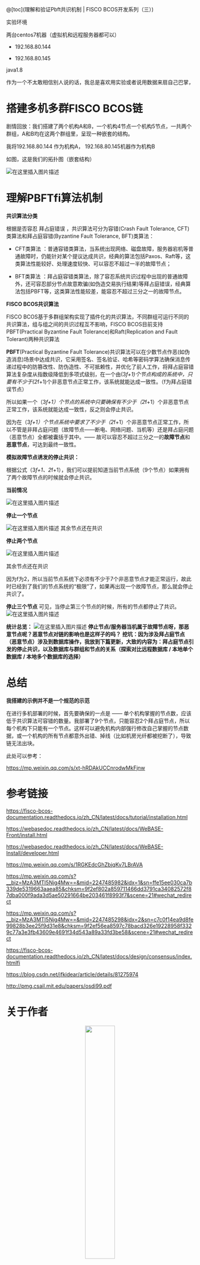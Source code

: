 @[toc](理解和验证Pbft共识机制 | FISCO BCOS开发系列（三）)


实验环境

两台centos7机器（虚拟机和远程服务器都可以）

- 192.168.80.144

- 192.168.80.145

java1.8

作为一个不太敢相信别人说的话，我总是喜欢用实验或者说用数据来扇自己巴掌，

# 搭建多机多群FISCO BCOS链
剧情回放：我们搭建了两个机构A和B，一个机构4节点一个机构5节点，一共两个群组，A和B均在这两个群组里，呈现一种嵌套的结构。

我将192.168.80.144 作为机构A， 192.168.80.145机器作为机构B

如图，这是我们的拓扑图（嵌套结构）

![在这里插入图片描述](https://img-blog.csdnimg.cn/20210105124058664.png?x-oss-process=image/watermark,type_ZmFuZ3poZW5naGVpdGk,shadow_10,text_aHR0cHM6Ly9ibG9nLmNzZG4ubmV0L3FxXzE5MzgxOTg5,size_16,color_FFFFFF,t_70)
# 理解PBFTfi算法机制
**共识算法分类**

根据是否容忍 拜占庭错误 ，共识算法可分为容错(Crash Fault Tolerance, CFT)类算法和拜占庭容错(Byzantine Fault Tolerance, BFT)类算法：

- CFT类算法 ：普通容错类算法，当系统出现网络、磁盘故障，服务器宕机等普通故障时，仍能针对某个提议达成共识，经典的算法包括Paxos、Raft等，这类算法性能较好、处理速度较快、可以容忍不超过一半的故障节点；

- BFT类算法 ：拜占庭容错类算法，除了容忍系统共识过程中出现的普通故障外，还可容忍部分节点故意欺骗(如伪造交易执行结果)等拜占庭错误，经典算法包括PBFT等，这类算法性能较差，能容忍不超过三分之一的故障节点。

**FISCO BCOS共识算法**

FISCO BCOS基于多群组架构实现了插件化的共识算法，不同群组可运行不同的共识算法，组与组之间的共识过程互不影响，FISCO BCOS目前支持PBFT(Practical Byzantine Fault Tolerance)和Raft(Replication and Fault Tolerant)两种共识算法



**PBFT**(Practical Byzantine Fault Tolerance)共识算法可以在少数节点作恶(如伪造消息)场景中达成共识，它采用签名、签名验证、哈希等密码学算法确保消息传递过程中的防篡改性、防伪造性、不可抵赖性，并优化了前人工作，将拜占庭容错算法复杂度从指数级降低到多项式级别，在一个由(3*f+1)个节点构成的系统中，只要有不少于(2*f+1)个非恶意节点正常工作，该系统就能达成一致性。（f为拜占庭错误节点）

所以如果一个（3*f+1）个节点的系统中只要确保有不少于（2*f+1）个非恶意节点正常工作，该系统就能达成一致性，反之则会停止共识。

因为在（3*f+1）个节点系统中要求了不少于（2*f+1）个非恶意节点正常工作，所以不管是非拜占庭问题（故障节点——断电、网络问题、当机等）还是拜占庭问题（恶意节点）全都被囊括于其中。—— 故可以容忍不超过三分之一的**故障节点**和**恶意节点**，可达到最终一致性。

**模拟故障节点诱发的停止共识：**

根据公式（3*f+1、2*f+1），我们可以提前知道当前节点系统（9个节点）如果拥有了两个故障节点的时候就会停止共识。

**当前情况**


![在这里插入图片描述](https://img-blog.csdnimg.cn/20210105131603531.png?x-oss-process=image/watermark,type_ZmFuZ3poZW5naGVpdGk,shadow_10,text_aHR0cHM6Ly9ibG9nLmNzZG4ubmV0L3FxXzE5MzgxOTg5,size_16,color_FFFFFF,t_70)




**停止一个节点**



![在这里插入图片描述](https://img-blog.csdnimg.cn/2021010513164975.png?x-oss-process=image/watermark,type_ZmFuZ3poZW5naGVpdGk,shadow_10,text_aHR0cHM6Ly9ibG9nLmNzZG4ubmV0L3FxXzE5MzgxOTg5,size_16,color_FFFFFF,t_70)
其余节点还在共识

**停止两个节点**

![在这里插入图片描述](https://img-blog.csdnimg.cn/20210105131803608.png?x-oss-process=image/watermark,type_ZmFuZ3poZW5naGVpdGk,shadow_10,text_aHR0cHM6Ly9ibG9nLmNzZG4ubmV0L3FxXzE5MzgxOTg5,size_16,color_FFFFFF,t_70)

其余节点还在共识

因为f为2，所以当前节点系统下必须有不少于7个非恶意节点才能正常运行，故此时已经到了我们的节点系统的“极限”了，如果再出现一个故障节点，那么就会停止共识了。

**停止三个节点**
可见，当停止第三个节点的时候，所有的节点都停止了共识。
![在这里插入图片描述](https://img-blog.csdnimg.cn/20210105131833327.png?x-oss-process=image/watermark,type_ZmFuZ3poZW5naGVpdGk,shadow_10,text_aHR0cHM6Ly9ibG9nLmNzZG4ubmV0L3FxXzE5MzgxOTg5,size_16,color_FFFFFF,t_70)

**统计总览：**
![在这里插入图片描述](https://img-blog.csdnimg.cn/20210105131914852.png?x-oss-process=image/watermark,type_ZmFuZ3poZW5naGVpdGk,shadow_10,text_aHR0cHM6Ly9ibG9nLmNzZG4ubmV0L3FxXzE5MzgxOTg5,size_16,color_FFFFFF,t_70)
**停止节点/服务器当机属于故障节点呀，那恶意节点呢？恶意节点对链的影响也是这样子的吗？**
**挖坑：因为涉及拜占庭节点（恶意节点）涉及到数据库操作，我放到下篇更新，大致的内容为：拜占庭节点引发的停止共识，以及数据库与群组和节点的关系（探索对比远程数据库 / 本地单个数据库 / 本地多个数据库的选择）**

# 总结
**我搭建的示例并不是一个规范的示范**

在进行多机部署的时候，首先要确保的一点是 —— 单个机构掌握的节点数，应该低于共识算法可容错的数量。我部署了9个节点，只能容忍2个拜占庭节点，所以每个机构下只能有一个节点。这样可以避免机构内部强行修改自己掌握的节点数据，或一个机构的所有节点都意外出错、掉线（比如机房光纤都被挖断了），导致链无法出块。

此处可以参考：

https://mp.weixin.qq.com/s/xt-hRDAkUCCnrodwMkFjnw
# 参考链接
https://fisco-bcos-documentation.readthedocs.io/zh_CN/latest/docs/tutorial/installation.html

https://webasedoc.readthedocs.io/zh_CN/latest/docs/WeBASE-Front/install.html

https://webasedoc.readthedocs.io/zh_CN/latest/docs/WeBASE-Install/developer.html

https://mp.weixin.qq.com/s/1RGKEdcGhZbjqKv7LBrAVA

https://mp.weixin.qq.com/s?__biz=MzA3MTI5Njg4Mw==&mid=2247485982&idx=1&sn=ffe15ee030ca7b339de5319663aaea85&chksm=9f2ef802a859711466dd3791ca34082572f87dba000f9ada3d5ae50291664be203461f8993f7&scene=21#wechat_redirect

https://mp.weixin.qq.com/s?__biz=MzA3MTI5Njg4Mw==&mid=2247485298&idx=2&sn=c7c0f14ea9d8fe99828b3ee25f9d31e8&chksm=9f2ef56ea8597c78bacd326e19228958f3329c77a3e3fb43609e4691f34d543a89a33fd3be58&scene=21#wechat_redirect

https://fisco-bcos-documentation.readthedocs.io/zh_CN/latest/docs/design/consensus/index.htmlfi

https://blog.csdn.net/jfkidear/article/details/81275974

http://pmg.csail.mit.edu/papers/osdi99.pdf

# 关于作者
<div align=center><a href="https://blog.csdn.net/qq_19381989" target="_blank"><img src="https://img-blog.csdnimg.cn/20200427000145250.png" width="40%" /></a></div>

**作者的联系方式：**

微信：`thf056`
qq：1290017556
邮箱：1290017556@qq.com

你也可以通过 <strong><a href="https://github.com/99kies" target="_blank">github</a></strong> | <strong><a href="https://blog.csdn.net/qq_19381989" target="_blank">csdn</a></strong> | <strong><a href="https://weibo.com/99kies" target="_blank">@新浪微博</a></strong> 关注我的动态

